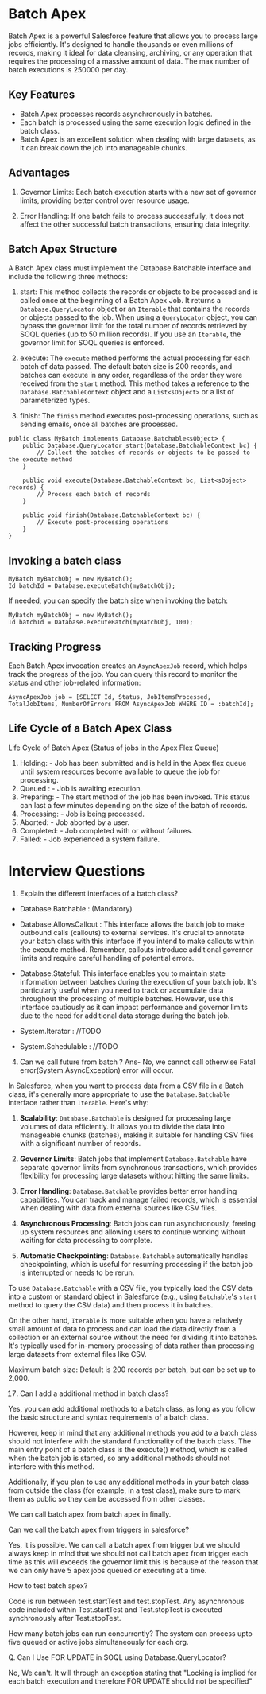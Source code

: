 # Batch Apex
Batch Apex is a powerful Salesforce feature that allows you to process large jobs efficiently. It's designed to handle thousands or even millions of records, making it ideal for data cleansing, archiving, or any operation that requires the processing of a massive amount of data. The max number of batch executions is 250000 per day.

## Key Features
* Batch Apex processes records asynchronously in batches.
* Each batch is processed using the same execution logic defined in the batch class.   
* Batch Apex is an excellent solution when dealing with large datasets, as it can break down the job into manageable chunks.

## Advantages
1. Governor Limits: Each batch execution starts with a new set of governor limits, providing better control over resource usage.

2. Error Handling: If one batch fails to process successfully, it does not affect the other successful batch transactions, ensuring data integrity.

## Batch Apex Structure
A Batch Apex class must implement the Database.Batchable interface and include the following three methods:

1. start: This method collects the records or objects to be processed and is called once at the beginning of a Batch Apex Job. It returns a `Database.QueryLocator` object or an `Iterable` that contains the records or objects passed to the job. When using a `QueryLocator` object, you can bypass the governor limit for the total number of records retrieved by SOQL queries (up to 50 million records). If you use an `Iterable`, the governor limit for SOQL queries is enforced. 

2. execute: The `execute` method performs the actual processing for each batch of data passed. The default batch size is 200 records, and batches can execute in any order, regardless of the order they were received from the `start` method. This method takes a reference to the `Database.BatchableContext` object and a `List<sObject>` or a list of parameterized types.

3. finish: The `finish` method executes post-processing operations, such as sending emails, once all batches are processed.

```apex
public class MyBatch implements Database.Batchable<sObject> {
    public Database.QueryLocator start(Database.BatchableContext bc) {
        // Collect the batches of records or objects to be passed to the execute method
    }

    public void execute(Database.BatchableContext bc, List<sObject> records) {
        // Process each batch of records
    }

    public void finish(Database.BatchableContext bc) {
        // Execute post-processing operations
    }
}
```

## Invoking a batch class
```apex
MyBatch myBatchObj = new MyBatch();
Id batchId = Database.executeBatch(myBatchObj);
```

If needed, you can specify the batch size when invoking the batch:

```apex
MyBatch myBatchObj = new MyBatch();
Id batchId = Database.executeBatch(myBatchObj, 100);
```

## Tracking Progress
Each Batch Apex invocation creates an `AsyncApexJob` record, which helps track the progress of the job. You can query this record to monitor the status and other job-related information:

```apex
AsyncApexJob job = [SELECT Id, Status, JobItemsProcessed, TotalJobItems, NumberOfErrors FROM AsyncApexJob WHERE ID = :batchId];
```

## Life Cycle of a Batch Apex Class
Life Cycle of Batch Apex (Status of jobs in the Apex Flex Queue)

1. Holding: - Job has been submitted and is held in the Apex flex queue until system resources become available to queue the job for processing.
2. Queued : - Job is awaiting execution.
3. Preparing: - The start method of the job has been invoked. This status can last a few minutes depending on the size of the batch of records.
4. Processing: - Job is being processed.
5. Aborted: - Job aborted by a user.
6. Completed: - Job completed with or without failures.
7. Failed: - Job experienced a system failure.

# Interview Questions

1. Explain the different interfaces of a batch class?
 - Database.Batchable : (Mandatory)

 - Database.AllowsCallout : This interface allows the batch job to make outbound calls (callouts) to external services. It's crucial to annotate your batch class with this interface if you intend to make callouts within the execute method. Remember, callouts introduce additional governor limits and require careful handling of potential errors.

 - Database.Stateful: This interface enables you to maintain state information between batches during the execution of your batch job. It's particularly useful when you need to track or accumulate data throughout the processing of multiple batches. However, use this interface cautiously as it can impact performance and governor limits due to the need for additional data storage during the batch job.

 - System.Iterator : //TODO

 - System.Schedulable : //TODO



4. Can we call future from batch ?
Ans- No, we cannot call otherwise Fatal error(System.AsyncException) error will occur.



In Salesforce, when you want to process data from a CSV file in a Batch class, it's generally more appropriate to use the `Database.Batchable` interface rather than `Iterable`. Here's why:

1. **Scalability**: `Database.Batchable` is designed for processing large volumes of data efficiently. It allows you to divide the data into manageable chunks (batches), making it suitable for handling CSV files with a significant number of records.

2. **Governor Limits**: Batch jobs that implement `Database.Batchable` have separate governor limits from synchronous transactions, which provides flexibility for processing large datasets without hitting the same limits.

3. **Error Handling**: `Database.Batchable` provides better error handling capabilities. You can track and manage failed records, which is essential when dealing with data from external sources like CSV files.

4. **Asynchronous Processing**: Batch jobs can run asynchronously, freeing up system resources and allowing users to continue working without waiting for data processing to complete.

5. **Automatic Checkpointing**: `Database.Batchable` automatically handles checkpointing, which is useful for resuming processing if the batch job is interrupted or needs to be rerun.

To use `Database.Batchable` with a CSV file, you typically load the CSV data into a custom or standard object in Salesforce (e.g., using `Batchable`'s `start` method to query the CSV data) and then process it in batches.

On the other hand, `Iterable` is more suitable when you have a relatively small amount of data to process and can load the data directly from a collection or an external source without the need for dividing it into batches. It's typically used for in-memory processing of data rather than processing large datasets from external files like CSV.


Maximum batch size: Default is 200 records per batch, but can be set up to 2,000.


17. Can I add a additional method in batch class?

Yes, you can add additional methods to a batch class, as long as you follow the basic structure and syntax
requirements of a batch class.

However, keep in mind that any additional methods you add to a batch class should not interfere with the
standard functionality of the batch class. The main entry point of a batch class is the execute() method, which
is called when the batch job is started, so any additional methods should not interfere with this method.

Additionally, if you plan to use any additional methods in your batch class from outside the class (for
example, in a test class), make sure to mark them as public so they can be accessed from other classes.


We can call batch apex from batch apex in finally.


Can we call the batch apex from triggers in salesforce?

Yes, it is possible. We can call a batch apex from trigger but we should always
keep in mind that we should not call batch apex from trigger each time as this
will exceeds the governor limit this is because of the reason that we can only
have 5 apex jobs queued or executing at a time.

How to test batch apex?

Code is run between test.startTest and test.stopTest. Any asynchronous code
included within Test.startTest and Test.stopTest is executed synchronously after
Test.stopTest.

How many batch jobs can run concurrently?
The system can process upto five queued or active jobs simultaneously for each org.

Q. Can I Use FOR UPDATE in SOQL using Database.QueryLocator?

No, We can't. It will through an exception stating that "Locking is implied for each
batch execution and therefore FOR UPDATE should not be specified"